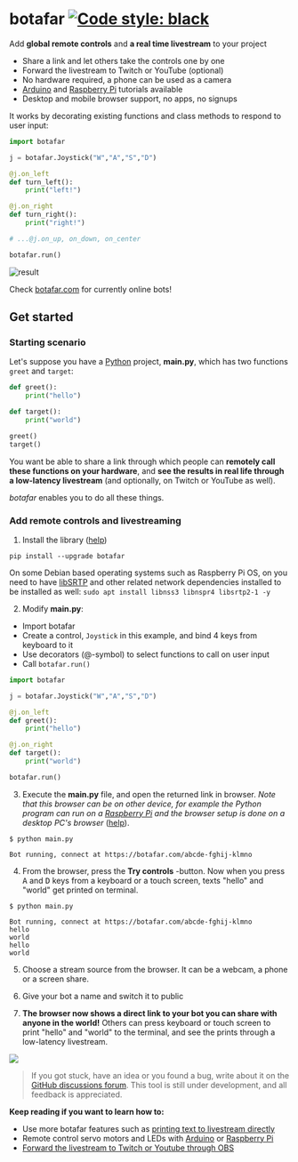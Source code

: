 # botafar [![Code style: black](https://img.shields.io/badge/code%20style-black-000000.svg)](https://github.com/psf/black)

<!-- start intro -->

Add **global remote controls** and **a real time livestream** to your project

- Share a link and let others take the controls one by one
- Forward the livestream to Twitch or YouTube (optional)
- No hardware required, a phone can be used as a camera
- [Arduino](https://docs.botafar.com/arduino) and [Raspberry Pi](https://docs.botafar.com/raspi) tutorials available
- Desktop and mobile browser support, no apps, no signups

It works by decorating existing functions and class methods to respond to user input:

```python
import botafar

j = botafar.Joystick("W","A","S","D")

@j.on_left
def turn_left():
    print("left!")

@j.on_right
def turn_right():
    print("right!")

# ...@j.on_up, on_down, on_center

botafar.run()
```

![result](https://docs-assets.botafar.com/readme.png)

Check [botafar.com](https://botafar.com/) for currently online bots!

<!-- end intro -->

## Get started

<!-- start get_started -->

### Starting scenario

Let's suppose you have a [Python](https://en.wikipedia.org/wiki/Python_(programming_language)) project, **main.py**, which has two functions `greet` and `target`:

```python
def greet():
    print("hello")

def target():
    print("world")

greet()
target()
```

You want be able to share a link through which people can **remotely call these functions on your hardware**, and **see the results in real life through a low-latency livestream** (and optionally, on Twitch or YouTube as well).

_botafar_ enables you to do all these things.

### Add remote controls and livestreaming

1. Install the library ([help](https://docs.botafar.com/install))

```
pip install --upgrade botafar
```

On some Debian based operating systems such as Raspberry Pi OS, on you need to have [libSRTP](https://github.com/cisco/libsrtp) and other related network dependencies installed to be installed as well: `sudo apt install libnss3 libnspr4 libsrtp2-1 -y`

2. Modify **main.py**:

- Import botafar
- Create a control, `Joystick` in this example, and bind 4 keys from keyboard to it
- Use decorators (@-symbol) to select functions to call on user input
- Call `botafar.run()`

```python
import botafar

j = botafar.Joystick("W","A","S","D")

@j.on_left
def greet():
    print("hello")

@j.on_right
def target():
    print("world")

botafar.run()
```

3. Execute the **main.py** file, and open the returned link in browser. _Note that this browser can be on other device, for example the Python program can run on a [Raspberry Pi](https://en.wikipedia.org/wiki/Raspberry_Pi) and the browser setup is done on a desktop PC's browser_ ([help](https://docs.botafar.com/get_started_help)).

```
$ python main.py

Bot running, connect at https://botafar.com/abcde-fghij-klmno
```

4. From the browser, press the **Try controls** -button. Now when you press <kbd>A</kbd> and <kbd>D</kbd> keys from a keyboard or a touch screen, texts "hello" and "world" get printed on terminal.

```
$ python main.py

Bot running, connect at https://botafar.com/abcde-fghij-klmno
hello
world
hello
world
```

5. Choose a stream source from the browser. It can be a webcam, a phone or a screen share.

6. Give your bot a name and switch it to public

7. **The browser now shows a direct link to your bot you can share with anyone in the world!** Others can press keyboard or touch screen to print "hello" and "world" to the terminal, and see the prints through a low-latency livestream.

<img src="https://docs-assets.botafar.com/get_started_result.png"/>

> If you got stuck, have an idea or you found a bug, write about it on the [GitHub discussions forum](https://github.com/ollipal/botafar/discussions). This tool is still under development, and all feedback is appreciated.

**Keep reading if you want to learn how to:**

- Use more botafar features such as [printing text to livestream directly](https://docs.botafar.com/basics.html#print)
- Remote control servo motors and LEDs with [Arduino](https://docs.botafar.com/arduino) or [Raspberry Pi](https://docs.botafar.com/raspi)
- [Forward the livestream to Twitch or Youtube through OBS](https://docs.botafar.com/twitch_and_youtube)

<!-- end get_started -->
